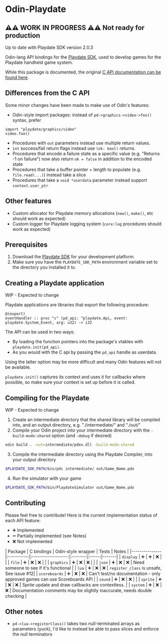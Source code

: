 # Odin-Playdate

##  ⚠️⚠️ WORK IN PROGRESS ⚠️⚠️ Not ready for production

Up to date with Playdate SDK version 2.0.3

Odin-lang API bindings for the [Playdate SDK](https://play.date/dev/), used to develop games for the Playdate handheld game system.

While this package is documented, the original [C API documentation can be found here](https://sdk.play.date/2.0.3/Inside%20Playdate%20with%20C.html).

## Differences from the C API

Some minor changes have been made to make use of Odin's features: 

- Odin-style import packages: instead of `pd->graphics->video->foo()` syntax, prefer
```odin
import "playdate/graphics/video"
video.foo()
```
- Procedures with `out` parameters instead use multiple return values.
- `int` success/fail return flags instead use `(ok: bool)` returns.
- Procedures that encode a failure state as a specific value (e.g. "Returns -1 on failure") now also return `ok = false` in addition to the encoded state
- Procedures that take a buffer pointer + length to populate (e.g. `file.read(...)`) instead take a slice
- Procedures that take a `void *userdata` parameter instead support `context.user_ptr`

## Other features

- Custom allocator for Playdate memory allocations (`new()`, `make()`, etc should work as expected)
- Custom logger for Playdate logging system (`core:log` procedures should work as expected)

## Prerequisites

1. Download the [Playdate SDK](https://play.date/dev/) for your development platform. 
2. Make sure you have the `PLAYDATE_SDK_PATH` environment variable set to the directory you installed it to.

## Creating a Playdate application

WIP - Expected to change

Playdate applications are libraries that export the following procedure:

```odin
@(export)
eventHandler :: proc "c" (pd_api: ^playdate.Api, event: playdate.System_Event, arg: u32) -> i32
```

The API can be used in two ways:
 - By loading the function pointers into the package's vtables with `playdate.init(pd_api)`.
 - As you would with the C api by passing the `pd_api` handle as userdata.

 Using the latter option may be more difficult and many Odin features will not be available.

`playdate.init()` captures its context and uses it for callbacks where possible, so make sure your context is set up before it is called.

## Compiling for the Playdate

WIP - Expected to change

1. Create an intermediate directory that the shared library will be compiled into, and an output directory, e.g. "./intermediate/" and "./out/"
2. Compile your Odin project into your intermediate directory with the `-build-mode:shared` option (and `-debug` if desired)
```sh
odin build . -out=intermediate/pdex.dll -build-mode:shared
```
3. Compile the intermediate directory using the Playdate Compiler, into your output directory
```sh
$PLAYDATE_SDK_PATH/bin/pdc intermediate/ out/Game_Name.pdx
```
4. Run the simulator with your game
```sh
$PLAYDATE_SDK_PATH/bin/PlaydateSimulator out/Game_Name.pdx
```

## Contributing

Please feel free to contribute! Here is the current implementation status of each API feature:

- ➕ Implemented
- ➖ Partially implemented (see Notes)
- ❌ Not implemented

| Package       | C bindings | Odin-style wrapper | Tests   | Notes |
|---------------|:----------:|:------------------:|:-------:|:-----:|-------|
| `display`     | ➕         | ➕                 | ❌      |       |
| `file`        | ➕         | ❌                 | ❌      |       |
| `graphics`    | ➕         | ❌                 | ❌      |       |
| `json`        | ➕         | ❌                 | ❌      | Need someone to see if it's functional |
| `lua`         | ➕         | ❌                 | ❌      | `register_class` is unsafe, See issue #12|
| `scoreboards` | ➕         | ❌                 | ❌      | Can't test/no documentation - only approved games can use Scoreboards API |
| `sound`       | ➕         | ❌                 | ❌      |       |
| `sprite`      | ➕         | ❌                 | ❌      | Sprite update and draw callbacks are contextless. |
| `system`      | ➕         | ❌                 | ❌      | Documentation comments may be slightly inaccurate, needs double checking |


## Other notes

- `pd->lua->registerClass()` takes two null-terminated arrays as parameters (yuck), I'd like to instead be able to pass slices and enforce the null terminators
